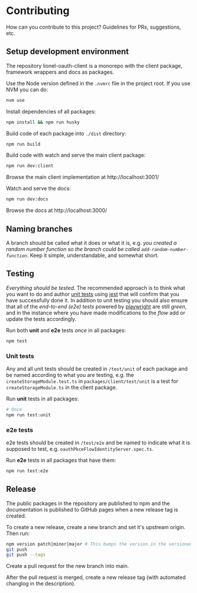 # Contributing

How can you contribute to this project? Guidelines for PRs, suggestions, etc.

## Setup development environment

The repository lionel-oauth-client is a monorepo with the client package, framework wrappers and docs as packages.

Use the Node version defined in the `.nvmrc` file in the project root. If you use NVM you can do:

```bash
nvm use
```

Install dependencies of all packages:

```bash
npm install && npm run husky
```

Build code of each package into `./dist` directory:

```bash
npm run build
```

Build code with watch and serve the main client package:

```bash
npm run dev:client
```

Browse the main client implementation at http://localhost:3001/

Watch and serve the docs:

```bash
npm run dev:docs
```

Browse the docs at http://localhost:3000/

## Naming branches

A branch should be called what it does or what it is, e.g. _you created a random number function so the branch could be called `add-random-number-function`_. Keep it simple, understandable, and somewhat short.

## Testing

_Everything should be tested_. The recommended approach is to think what you want to do and author [unit tests](https://en.wikipedia.org/wiki/Unit_testing) using [jest](https://jestjs.io/) that will confirm that you have successfully done it. In addition to unit testing you should also ensure that all of the _end-to-end (e2e) tests_ powered by [playwright](https://playwright.dev/) are still _green_, and in the instance where you have made modifications to the _flow_ add or update the tests accordingly.

Run both **unit** and **e2e** tests _once_ in all packages:

```bash
npm test
```

### Unit tests

Any and all unit tests should be created in `/test/unit` of each package and be named according to what you are testing, e.g. the `createStorageModule.test.ts` in `packages/client/test/unit` is a test for `createStorageModule.ts` in the client package.

Run **unit** tests in all packages:

```bash
# Once
npm run test:unit
```

### e2e tests

e2e tests should be created in `/test/e2e` and be named to indicate what it is supposed to test, e.g. `oauthPkceFlowIdentityServer.spec.ts`.

Run **e2e** tests in all packages that have them:

```bash
npm run test:e2e
```

## Release

The public packages in the repository are published to npm and the documentation is published to GitHub pages when a new release tag is created.

To create a new release, create a new branch and set it's upstream origin. Then run:

```bash
npm version patch|minor|major # This bumps the version in the versioned files, e.g. yarn version minor will bump version to the next minor version number
git push
git push --tags
```

Create a pull request for the new branch into main.

After the pull request is merged, create a new release tag (with automated changlog in the description).
